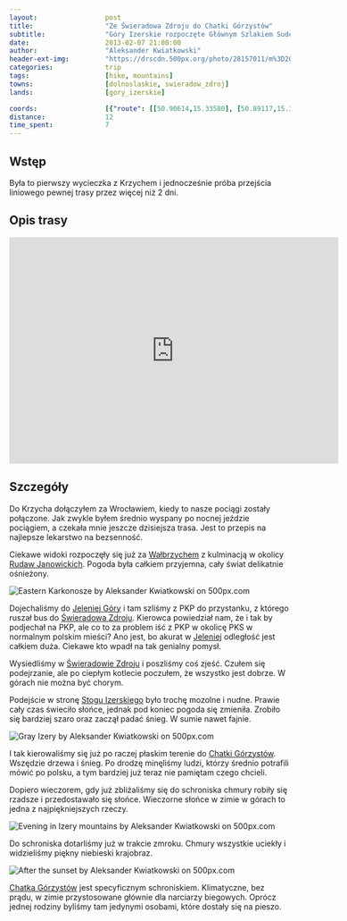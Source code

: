 ```yaml
---
layout:                 post
title:                  "Ze Świeradowa Zdroju do Chatki Górzystów"
subtitle:               "Góry Izerskie rozpoczęte Głównym Szlakiem Sudeckim"
date:                   2013-02-07 21:00:00
author:                 "Aleksander Kwiatkowski"
header-ext-img:         "https://drscdn.500px.org/photo/28157011/m%3D2048/2e4a7c609eb6d14033338dd2dab9ced0"
categories:             trip
tags:                   [hike, mountains]
towns:                  [dolnoslaskie, swieradow_zdroj]
lands:                  [gory_izerskie]

coords:                 [{"route": [[50.90614,15.33580], [50.89117,15.32198], [50.89713,15.32108], [50.89082,15.31005], [50.88475,15.31533], [50.87750,15.34339], [50.87373,15.34511], [50.86615,15.35588], [50.85391,15.35863]], "type": "hike"}, {"route": [[50.87820,15.91910], [50.87820,15.88940], [50.88610,15.86005], [50.88188,15.84546], [50.90224,15.75465]], "type": "train"}]
distance:               12
time_spent:             7
---
```


[wiki-jelenia]:                 https://pl.wikipedia.org/wiki/Jelenia_G%C3%B3ra
[wiki-rudawy]:                  https://pl.wikipedia.org/wiki/Rudawy_Janowickie
[wiki-swieradow]:               https://pl.wikipedia.org/wiki/%C5%9Awierad%C3%B3w-Zdr%C3%B3j
[wiki-chatka-gorzystow]:        https://pl.wikipedia.org/wiki/Chatka_G%C3%B3rzyst%C3%B3w
[wiki-walbrzych]:               https://pl.wikipedia.org/wiki/Wa%C5%82brzych
[wiki-stog-izerski]:            https://pl.wikipedia.org/wiki/St%C3%B3g_(G%C3%B3ry_Izerskie)

Wstęp
-----

Była to pierwszy wycieczka z Krzychem i jednocześnie próba przejścia liniowego pewnej trasy przez więcej niż 2 dni.

Opis trasy
----------

<iframe height='405' width='590' frameborder='0' allowtransparency='true' scrolling='no' src='https://www.strava.com/activities/333303039/embed/44f23f51c4e674f1278f14e123faeb63489a2609'></iframe>

Szczegóły
---------

Do Krzycha dołączyłem za Wrocławiem, kiedy to nasze pociągi zostały połączone. Jak zwykle byłem średnio wyspany po
nocnej jeździe pociągiem, a czekała mnie jeszcze dzisiejsza trasa. Jest to przepis na najlepsze
lekarstwo na bezsenność.

Ciekawe widoki rozpoczęły się już za [Wałbrzychem][wiki-walbrzych] z kulminacją w okolicy [Rudaw Janowickich][wiki-rudawy].
Pogoda była całkiem przyjemna, cały świat delikatnie ośnieżony.

<div class='pixels-photo'>
  <p>
    <img src='https://drscdn.500px.org/photo/28153495/m%3D900/6f6cb0a8d5337effc2cf6e9c8a8d9c8b' alt='Eastern Karkonosze by Aleksander Kwiatkowski on 500px.com'>
  </p>
  <a href='https://500px.com/photo/28153495/eastern-karkonosze-by-aleksander-kwiatkowski' alt='Eastern Karkonosze by Aleksander Kwiatkowski on 500px.com'></a>
</div>
<script type='text/javascript' src='https://500px.com/embed.js'></script>

Dojechaliśmy do [Jeleniej Góry][wiki-jelenia] i tam szliśmy z PKP do przystanku, z którego ruszał bus do
[Świeradowa Zdroju][wiki-swieradow].
Kierowca powiedział nam, że i tak by podjechał na PKP, ale co to za problem iść z PKP w okolicę PKS w
normalnym polskim mieści? Ano jest, bo akurat w [Jeleniej][wiki-jelenia] odległość jest całkiem duża.
Ciekawe kto wpadł na tak genialny
pomysł.

Wysiedliśmy w [Świeradowie Zdroju][wiki-swieradow] i poszliśmy coś zjeść. Czułem się podejrzanie, ale po
ciepłym kotlecie poczułem, że wszystko jest dobrze. W górach nie można być chorym.

Podejście w stronę [Stogu Izerskiego][wiki-stog-izerski] było trochę mozolne i nudne. Prawie cały czas
świeciło słońce, jednak pod koniec pogoda się zmieniła. Zrobiło się bardziej szaro oraz zaczął padać śnieg.
W sumie nawet fajnie.

<div class='pixels-photo'>
  <p>
    <img src='https://drscdn.500px.org/photo/35575668/m%3D900/19009fcb783b0d7af5b300b86228ec54' alt='Gray Izery by Aleksander Kwiatkowski on 500px.com'>
  </p>
  <a href='https://500px.com/photo/35575668/gray-izery-by-aleksander-kwiatkowski' alt='Gray Izery by Aleksander Kwiatkowski on 500px.com'></a>
</div>
<script type='text/javascript' src='https://500px.com/embed.js'></script>

I tak kierowaliśmy się już po raczej płaskim terenie do [Chatki Górzystów][wiki-chatka-gorzystow]. Wszędzie drzewa
i śnieg. Po drodzę minęliśmy ludzi, którzy średnio potrafili mówić po polsku, a tym bardziej już teraz nie
pamiętam czego chcieli.

Dopiero wieczorem, gdy już zbliżaliśmy się do schroniska chmury robiły się rzadsze i przedostawało się słońce.
Wieczorne słońce w zimie w górach to jedna z najpiękniejszych rzeczy.

<div class='pixels-photo'>
  <p>
    <img src='https://drscdn.500px.org/photo/122183101/m%3D900/79220d37bf9498b5394e6a9186f46993' alt='Evening in Izery mountains by Aleksander Kwiatkowski on 500px.com'>
  </p>
  <a href='https://500px.com/photo/122183101/evening-in-izery-mountains-by-aleksander-kwiatkowski' alt='Evening in Izery mountains by Aleksander Kwiatkowski on 500px.com'></a>
</div>
<script type='text/javascript' src='https://500px.com/embed.js'></script>

Do schroniska dotarliśmy już w trakcie zmroku. Chmury wszystkie uciekły i widzieliśmy piękny niebieski
krajobraz.

<div class='pixels-photo'>
  <p>
    <img src='https://drscdn.500px.org/photo/28157599/m%3D900/15aebb3330f81fc75806f8c6671011c2' alt='After the sunset by Aleksander Kwiatkowski on 500px.com'>
  </p>
  <a href='https://500px.com/photo/28157599/after-the-sunset-by-aleksander-kwiatkowski' alt='After the sunset by Aleksander Kwiatkowski on 500px.com'></a>
</div>
<script type='text/javascript' src='https://500px.com/embed.js'></script>

[Chatka Górzystów][wiki-chatka-gorzystow] jest specyficznym schroniskiem. Klimatyczne, bez prądu, w zimie przystosowane
głównie dla narciarzy biegowych. Oprócz jednej rodziny byliśmy tam jedynymi osobami, które dostały się na pieszo.
